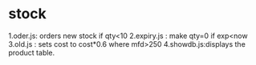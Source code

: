 # stock
1.oder.js: orders new stock if qty<10
2.expiry.js : make qty=0 if exp<now
3.old.js : sets cost to cost*0.6 where mfd>250
4.showdb.js:displays the product table.
